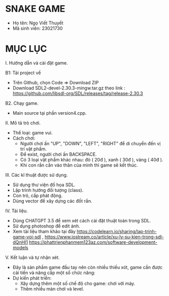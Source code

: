    # SNAKE GAME
- Họ tên: Ngọ Viết Thuyết 
- Mã sinh viên: 23021730
  
# MỤC LỤC
  
I. Hướng dẫn và cài đặt game.

B1: Tải project về

- Trên Github, chọn Code => Download ZIP
- Download SDL2-devel-2.30.3-mingw.tar.gz theo link : https://github.com/libsdl-org/SDL/releases/tag/release-2.30.3
  
B2. Chạy game.

- Main source tại phần version4.cpp.
  
II. Mô tả trò chơi.
- Thể loại: game vui.
- Cách chơi:
   + Người chơi ấn "UP", "DOWN", "LEFT", "RIGHT" để di chuyển đến vị trí vật phẩm.
   + Để exist, người chơi ấn BACKSPACE. 
   + Có 3 loại vật phẩm khác nhau: đỏ ( 20đ ), xanh ( 30đ ), vàng ( 40đ ).
   + Khi con rắn cắn vào thân của mình thì game sẽ kết thúc.
     
III. Các kĩ thuật được sử dụng.
- Sử dụng thư viện đồ họa SDL. 
- Lập trình hướng đối tượng (class).
- Con trỏ, cấp phát động.
- Dùng vector để xây dựng các đốt rắn.
  
IV. Tài liệu.
- Dùng CHATGPT 3.5 để xem xét cách cài đặt thuật toán trong SDL.
- Sử dụng photoshop để edit ảnh.
- Xem tài liệu tham khảo tại đây https://codelearn.io/sharing/lap-trinh-game-voi-sdl , https://www.iostream.co/article/xu-ly-su-kien-trong-sdl-dQnHl1 https://phattrienphanmem123az.com/software-development-models
  
V. Kết luận và tự nhận xét.
- Đây là sản phầm game đầu tay nên còn nhiều thiếu xót, game cần được cải tiến và nâng cấp một số chức năng:
- Dự kiến phát triển:
  + Xây dựng thêm một số chế độ cho game: chơi với máy.
  + Thêm nhiều màn chơi và level.
  
